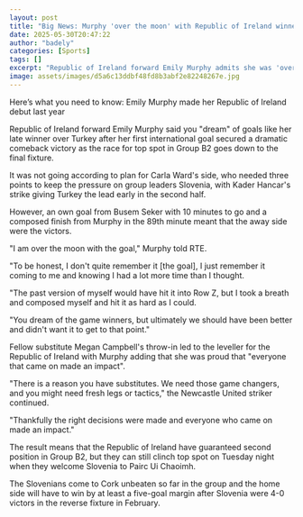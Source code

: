 ```yaml
---
layout: post
title: "Big News: Murphy 'over the moon' with Republic of Ireland winner"
date: 2025-05-30T20:47:22
author: "badely"
categories: [Sports]
tags: []
excerpt: "Republic of Ireland forward Emily Murphy admits she was 'over the moon' after her first goal in a green shirt secured a dramatic comeback and three po"
image: assets/images/d5a6c13ddbf48fd8b3abf2e82248267e.jpg
---
```


Here’s what you need to know: Emily Murphy made her Republic of Ireland debut last year 

Republic of Ireland forward Emily Murphy said you "dream" of goals like her late winner over Turkey after her first international goal secured a dramatic comeback victory as the race for top spot in Group B2 goes down to the final fixture.

It was not going according to plan for Carla Ward's side, who needed three points to keep the pressure on group leaders Slovenia, with Kader Hancar's strike giving Turkey the lead early in the second half.

However, an own goal from Busem Seker with 10 minutes to go and a composed finish from Murphy in the 89th minute meant that the away side were the victors.

"I am over the moon with the goal," Murphy told RTE.

"To be honest, I don't quite remember it [the goal], I just remember it coming to me and knowing I had a lot more time than I thought.

"The past version of myself would have hit it into Row Z, but I took a breath and composed myself and hit it as hard as I could.

"You dream of the game winners, but ultimately we should have been better and didn't want it to get to that point."

Fellow substitute Megan Campbell's throw-in led to the leveller for the Republic of Ireland with Murphy adding that she was proud that "everyone that came on made an impact".

"There is a reason you have substitutes. We need those game changers, and you might need fresh legs or tactics," the Newcastle United striker continued.

"Thankfully the right decisions were made and everyone who came on made an impact."

The result means that the Republic of Ireland have guaranteed second position in Group B2, but they can still clinch top spot on Tuesday night when they welcome Slovenia to Pairc Ui Chaoimh.

The Slovenians come to Cork unbeaten so far in the group and the home side will have to win by at least a five-goal margin after Slovenia were 4-0 victors in the reverse fixture in February.

